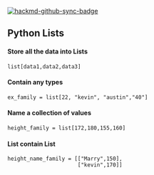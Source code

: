 [![hackmd-github-sync-badge](https://hackmd.io/gdgCfkWgR4yYe3dd_kgGWA/badge)](https://hackmd.io/gdgCfkWgR4yYe3dd_kgGWA)
## Python Lists
#### Store all the data into Lists

```
list[data1,data2,data3]
```
#### Contain any types
```=1
ex_family = list[22, "kevin", "austin","40"]
```
#### Name a collection of values
```=1
height_family = list[172,180,155,160]
```
#### List contain List
```=1
height_name_family = [["Marry",150],
                      ["kevin",170]]
```
